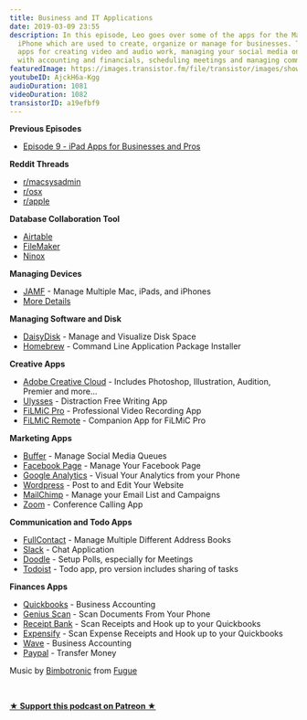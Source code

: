 ```yaml
---
title: Business and IT Applications
date: 2019-03-09 23:55
description: In this episode, Leo goes over some of the apps for the Mac, iPad, and
  iPhone which are used to create, organize or manage for businesses. These include
  apps for creating video and audio work, managing your social media on the go, dealing
  with accounting and financials, scheduling meetings and managing communication.
featuredImage: https://images.transistor.fm/file/transistor/images/show/122/full_1533929410-artwork.jpg
youtubeID: AjckH6a-Kgg
audioDuration: 1081
videoDuration: 1082
transistorID: a19efbf9
---
```

<p><b>Previous Episodes</b></p><ul><li><a href="https://share.transistor.fm/s/a34307ee">Episode 9 - iPad Apps for Businesses and Pros</a></li></ul><p><b>Reddit Threads</b></p><ul>
<li><a href="https://www.reddit.com/r/macsysadmin/comments/av17s3/business_owners_and_admins_what_are_some_mac_apps/">r/macsysadmin</a></li>
<li><a href="https://www.reddit.com/r/osx/comments/av2tbd/business_owners_what_are_some_mac_apps_that_youd/">r/osx</a></li>
<li><a href="https://www.reddit.com/r/apple/comments/av11nr/business_owners_what_are_some_mac_or_ios_apps/">r/apple</a></li>
</ul><p><b>Database Collaboration Tool</b></p><ul>
<li>
<a href="https://airtable.com/invite/r/bhvkyqHU?ref=empowerapps">Airtable</a> </li>
<li>
<a href="https://www.filemaker.com?ref=empowerapps">FileMaker</a> </li>
<li><a href="https://ninoxdb.de/en/">Ninox</a></li>
</ul><p><b>Managing Devices</b></p><ul>
<li>
<a href="https://www.jamf.com?ref=empowerapps">JAMF</a> - Manage Multiple Mac, iPads, and iPhones</li>
<li>
<a href="https://www.reddit.com/r/macsysadmin?ref=empowerapps">More Details</a> </li>
</ul><p><b>Managing Software and Disk</b></p><ul>
<li>
<a href="http://cl.ly/ehYa?ref=empowerapps">DaisyDisk</a> - Manage and Visualize Disk Space</li>
<li>
<a href="https://brew.sh">Homebrew</a> - Command Line Application Package Installer</li>
</ul><p><b>Creative Apps</b></p><ul>
<li>
<a href="https://www.adobe.com?ref=empowerapps">Adobe Creative Cloud</a> - Includes Photoshop, Illustration, Audition, Premier and more...</li>
<li>
<a href="https://ulysses.app?ref=empowerapps">Ulysses</a> - Distraction Free Writing App</li>
<li>
<a href="https://www.filmicpro.com?ref=empowerapps">FiLMiC Pro</a> - Professional Video Recording App</li>
<li>
<a href="https://itunes.apple.com/us/app/filmic-remote/id661488661?ref=empowerapps">FiLMiC Remote</a> - Companion App for FiLMiC Pro</li>
</ul><p><b>Marketing Apps </b></p><ul>
<li>
<a href="https://buffer.com?ref=empowerapps">Buffer</a> - Manage Social Media Queues</li>
<li>
<a href="https://itunes.apple.com/us/app/facebook-pages-manager/id514643583?mt=8&amp;ref=empowerapps">Facebook Page</a> - Manage Your Facebook Page</li>
<li>
<a href="https://itunes.apple.com/us/app/google-analytics/id881599038?mt=8&amp;ref=empowerapps">Google Analytics</a> - Visual Your Analytics from your Phone</li>
<li>
<a href="https://itunes.apple.com/us/app/wordpress/id335703880?mt=8&amp;ref=empowerapps">Wordpress</a> - Post to and Edit Your Website</li>
<li>
<a href="http://eepurl.com/bYTdu5?ref=empowerapps">MailChimp</a> - Manage your Email List and Campaigns</li>
<li>
<a href="https://zoom.us">Zoom</a> - Conference Calling App</li>
</ul><p><b>Communication and Todo Apps</b></p><ul>
<li>
<a href="https://fullcontact.com/a/NKPG99?ref=empowerapps">FullContact</a> - Manage Multiple Different Address Books</li>
<li>
<a href="https://slack.com?ref=empowerapps">Slack</a> - Chat Application</li>
<li>
<a href="https://doodle.com?ref=empowerapps">Doodle</a> - Setup Polls, especially for Meetings</li>
<li>
<a href="https://todoist.com/r/leo_dion_figxjc?ref=empowerapps">Todoist</a> - Todo app, pro version includes sharing of tasks</li>
</ul><p><b>Finances Apps</b></p><ul>
<li>
<a href="https://www.referquickbooks.com/s/Leo012?ref=empowerapps">Quickbooks</a> - Business Accounting</li>
<li>
<a href="https://dl.tglapp.com/genius-scan?ref=empowerapps">Genius Scan</a> - Scan Documents From Your Phone</li>
<li>
<a href="http://ssqt.co/mQdF0Oy?ref=empowerapps">Receipt Bank</a> - Scan Receipts and Hook up to your Quickbooks</li>
<li>
<a href="https://www.expensify.com?ref=empowerapps">Expensify</a> - Scan Expense Receipts and Hook up to your Quickbooks</li>
<li>
<a href="https://www.waveapps.com?ref=empowerapps">Wave</a> - Business Accounting</li>
<li>
<a href="https://www.paypal.com">Paypal</a> - Transfer Money</li>
</ul><p>Music by <a href="https://icons8.com/music/author/bimbotronic">Bimbotronic</a> from <a href="https://icons8.com/music">Fugue</a></p><p><br></p><p><strong><a href="https://www.patreon.com/empowerappsshow" rel="payment" title="★ Support this podcast on Patreon ★">★ Support this podcast on Patreon ★</a></strong></p>
      